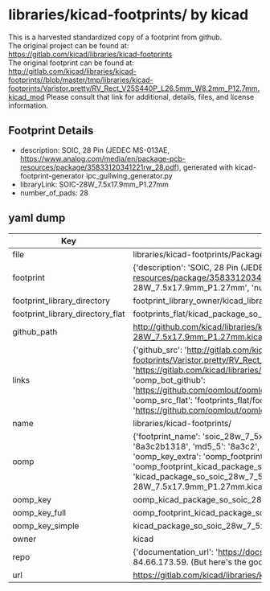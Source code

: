 # libraries/kicad-footprints/ by kicad  
This is a harvested standardized copy of a footprint from github.  
The original project can be found at:  
https://gitlab.com/kicad/libraries/kicad-footprints  
The original footprint can be found at:
http://gitlab.com/kicad/libraries/kicad-footprints//blob/master/tmp/libraries/kicad-footprints/Varistor.pretty/RV_Rect_V25S440P_L26.5mm_W8.2mm_P12.7mm.kicad_mod
Please consult that link for additional, details, files, and license information.  
## Footprint Details
* description: SOIC, 28 Pin (JEDEC MS-013AE, https://www.analog.com/media/en/package-pcb-resources/package/35833120341221rw_28.pdf), generated with kicad-footprint-generator ipc_gullwing_generator.py  
* libraryLink: SOIC-28W_7.5x17.9mm_P1.27mm  
* number_of_pads: 28  
## yaml dump  
| Key | Value |  
| --- | --- |  
| file | libraries/kicad-footprints/Package_SO.pretty/SOIC-28W_7.5x17.9mm_P1.27mm.kicad_mod |  
| footprint | {'description': 'SOIC, 28 Pin (JEDEC MS-013AE, https://www.analog.com/media/en/package-pcb-resources/package/35833120341221rw_28.pdf), generated with kicad-footprint-generator ipc_gullwing_generator.py', 'libraryLink': 'SOIC-28W_7.5x17.9mm_P1.27mm', 'number_of_pads': 28} |  
| footprint_library_directory | footprint_library_owner/kicad_libraries/kicad-footprints/ |  
| footprint_library_directory_flat | footprints_flat/kicad_package_so_soic_28w_7_5x17_9mm_p1_27mm/working |  
| github_path | http://github.com/kicad/libraries/kicad-footprints//blob/master/tmp/libraries/kicad-footprints/Package_SO.pretty/SOIC-28W_7.5x17.9mm_P1.27mm.kicad_mod |  
| links | {'github_src': 'http://gitlab.com/kicad/libraries/kicad-footprints//blob/master/tmp/libraries/kicad-footprints/Varistor.pretty/RV_Rect_V25S440P_L26.5mm_W8.2mm_P12.7mm.kicad_mod', 'github_src_repo': 'https://gitlab.com/kicad/libraries/kicad-footprints', 'oomp_bot': 'footprints/kicad_package_so_soic_28w_7_5x17_9mm_p1_27mm/working', 'oomp_bot_github': 'https://github.com/oomlout/oomlout_oomp_footprint_bot/tree/main/footprints/kicad_package_so_soic_28w_7_5x17_9mm_p1_27mm/working', 'oomp_src_flat': 'footprints_flat/footprints_flat/kicad_package_so_soic_28w_7_5x17_9mm_p1_27mm/working', 'oomp_src_flat_github': 'https://github.com/oomlout/oomlout_oomp_footprint_src/tree/main/footprints_flat/kicad_package_so_soic_28w_7_5x17_9mm_p1_27mm/working'} |  
| name | libraries/kicad-footprints/ |  
| oomp | {'footprint_name': 'soic_28w_7_5x17_9mm_p1_27mm', 'library_name': 'package_so', 'md5': '8a3c2b13189cba89e7a59fde1efbce18', 'md5_10': '8a3c2b1318', 'md5_5': '8a3c2', 'md5_6': '8a3c2b', 'oomp_key': 'oomp_kicad_package_so_soic_28w_7_5x17_9mm_p1_27mm', 'oomp_key_extra': 'oomp_footprint_kicad_package_so_soic_28w_7_5x17_9mm_p1_27mm', 'oomp_key_full': 'oomp_footprint_kicad_package_so_soic_28w_7_5x17_9mm_p1_27mm_8a3c2b', 'oomp_key_simple': 'kicad_package_so_soic_28w_7_5x17_9mm_p1_27mm', 'original_filename': 'libraries/kicad-footprints/Package_SO.pretty/SOIC-28W_7.5x17.9mm_P1.27mm.kicad_mod', 'owner_name': 'kicad'} |  
| oomp_key | oomp_kicad_package_so_soic_28w_7_5x17_9mm_p1_27mm |  
| oomp_key_full | oomp_footprint_kicad_package_so_soic_28w_7_5x17_9mm_p1_27mm |  
| oomp_key_simple | kicad_package_so_soic_28w_7_5x17_9mm_p1_27mm |  
| owner | kicad |  
| repo | {'documentation_url': 'https://docs.github.com/rest/overview/resources-in-the-rest-api#rate-limiting', 'message': "API rate limit exceeded for 84.66.173.59. (But here's the good news: Authenticated requests get a higher rate limit. Check out the documentation for more details.)"} |  
| url | https://gitlab.com/kicad/libraries/kicad-footprints |  

